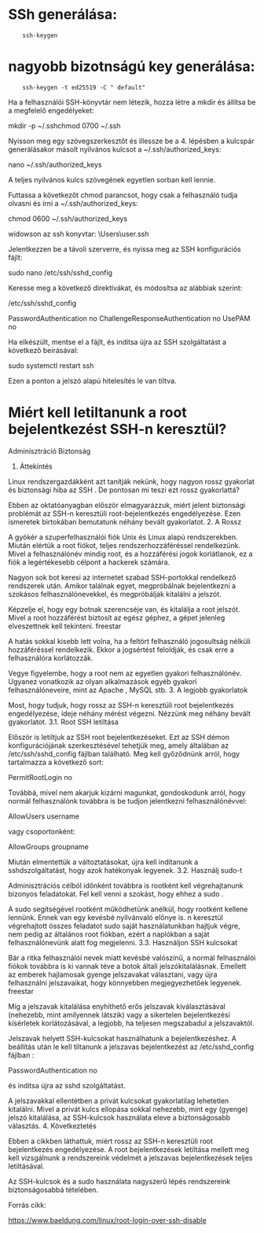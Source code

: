 # SSh generálása:

        ssh-keygen

# nagyobb bizotnságú key generálása:

        ssh-keygen -t ed25519 -C " default"


Ha a felhasználói SSH-könyvtár nem létezik, hozza létre a mkdir
és állítsa be a megfelelő engedélyeket:

mkdir -p ~/.sshchmod 0700 ~/.ssh

Nyisson meg egy szövegszerkesztőt
és illessze be a 4. lépésben a kulcspár generálásakor másolt nyilvános kulcsot a ~/.ssh/authorized_keys:

nano ~/.ssh/authorized_keys

A teljes nyilvános kulcs szövegének egyetlen sorban kell lennie.

Futtassa a következőt chmod
parancsot, hogy csak a felhasználó tudja olvasni és írni a ~/.ssh/authorized_keys:

chmod 0600 ~/.ssh/authorized_keys


widowson az ssh konyvtar: \Users\user\.ssh

Jelentkezzen be a távoli szerverre, és nyissa meg az SSH konfigurációs fájlt:

sudo nano /etc/ssh/sshd_config

Keresse meg a következő direktívákat, és módosítsa az alábbiak szerint:

/etc/ssh/sshd_config

PasswordAuthentication no
ChallengeResponseAuthentication no
UsePAM no

Ha elkészült, mentse el a fájlt, és indítsa újra az SSH szolgáltatást a következő beírásával:

sudo systemctl restart ssh

Ezen a ponton a jelszó alapú hitelesítés le van tiltva.



# Miért kell letiltanunk a root bejelentkezést SSH-n keresztül?


Adminisztráció Biztonság 

1. Áttekintés

Linux rendszergazdákként azt tanítják nekünk, hogy nagyon rossz gyakorlat és biztonsági hiba az SSH . De pontosan mi teszi ezt rossz gyakorlattá?

Ebben az oktatóanyagban először elmagyarázzuk, miért jelent biztonsági problémát az SSH-n keresztüli root-bejelentkezés engedélyezése. Ezen ismeretek birtokában bemutatunk néhány bevált gyakorlatot.
2. A Rossz

A gyökér a szuperfelhasználói fiók Unix és Linux alapú rendszerekben. Miután elértük a root fiókot, teljes rendszerhozzáféréssel rendelkezünk. Mivel a felhasználónév mindig root, és a hozzáférési jogok korlátlanok, ez a fiók a legértékesebb célpont a hackerek számára.

Nagyon sok bot keresi az internetet szabad SSH-portokkal rendelkező rendszerek után. Amikor találnak egyet, megpróbálnak bejelentkezni a szokásos felhasználónevekkel, és megpróbálják kitalálni a jelszót.

Képzelje el, hogy egy botnak szerencséje van, és kitalálja a root jelszót. Mivel a root hozzáférést biztosít az egész géphez, a gépet jelenleg elveszettnek kell tekinteni.
freestar

A hatás sokkal kisebb lett volna, ha a feltört felhasználó jogosultság nélküli hozzáféréssel rendelkezik. Ekkor a jogsértést feloldják, és csak erre a felhasználóra korlátozzák.

Vegye figyelembe, hogy a root nem az egyetlen gyakori felhasználónév. Ugyanez vonatkozik az olyan alkalmazások egyéb gyakori felhasználóneveire, mint az Apache , MySQL stb.
3. A legjobb gyakorlatok

Most, hogy tudjuk, hogy rossz az SSH-n keresztüli root bejelentkezés engedélyezése, ideje néhány mérést végezni. Nézzünk meg néhány bevált gyakorlatot.
3.1. Root SSH letiltása

Először is letiltjuk az SSH root bejelentkezéseket. Ezt az SSH démon konfigurációjának szerkesztésével tehetjük meg, amely általában az /etc/ssh/sshd_config fájlban található. Meg kell győződnünk arról, hogy tartalmazza a következő sort:

PermitRootLogin no

Továbbá, mivel nem akarjuk kizárni magunkat, gondoskodunk arról, hogy normál felhasználónk továbbra is be tudjon jelentkezni felhasználónévvel:

AllowUsers username

vagy csoportonként:

AllowGroups groupname

Miután elmentettük a változtatásokat, újra kell indítanunk a sshdszolgáltatást, hogy azok hatékonyak legyenek.
3.2. Használj sudo-t

Adminisztrációs célból időnként továbbra is rootként kell végrehajtanunk bizonyos feladatokat. Fel kell venni a szokást, hogy ehhez a sudo .

A sudo segítségével rootként működhetünk anélkül, hogy rootként kellene lennünk. Ennek van egy kevésbé nyilvánvaló előnye is. n keresztül végrehajtott összes feladatot sudo saját használatunkban hajtjuk végre, nem pedig az általános root fiókban, ezért a naplókban a saját felhasználónevünk alatt fog megjelenni.
3.3. Használjon SSH kulcsokat

Bár a ritka felhasználói nevek miatt kevésbé valószínű, a normál felhasználói fiókok továbbra is ki vannak téve a botok általi jelszókitalálásnak. Emellett az emberek hajlamosak gyenge jelszavakat választani, vagy újra felhasználni jelszavaikat, hogy könnyebben megjegyezhetőek legyenek.
freestar

Míg a jelszavak kitalálása enyhíthető erős jelszavak kiválasztásával (nehezebb, mint amilyennek látszik) vagy a sikertelen bejelentkezési kísérletek korlátozásával, a legjobb, ha teljesen megszabadul a jelszavaktól.

Jelszavak helyett SSH-kulcsokat használhatunk a bejelentkezéshez. A beállítás után le kell tiltanunk a jelszavas bejelentkezést az /etc/sshd_config fájlban :

PasswordAuthentication no

és indítsa újra az sshd szolgáltatást.

A jelszavakkal ellentétben a privát kulcsokat gyakorlatilag lehetetlen kitalálni. Mivel a privát kulcs ellopása sokkal nehezebb, mint egy (gyenge) jelszó kitalálása, az SSH-kulcsok használata eleve a biztonságosabb választás.
4. Következtetés

Ebben a cikkben láthattuk, miért rossz az SSH-n keresztüli root bejelentkezés engedélyezése. A root bejelentkezések letiltása mellett meg kell vizsgálnunk a rendszereink védelmét a jelszavas bejelentkezések teljes letiltásával.

Az SSH-kulcsok és a sudo használata nagyszerű lépés rendszereink biztonságosabbá tételében.

Forrás cikk:

https://www.baeldung.com/linux/root-login-over-ssh-disable






